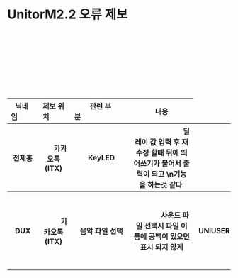 # UnitorM2.2 오류 제보
<br>
<table>
    <thead>
            <th>닉네임&nbsp;&nbsp;&nbsp;&nbsp;&nbsp;&nbsp;&nbsp;&nbsp;</th>
            <th>제보 위치&nbsp;&nbsp;&nbsp;&nbsp;&nbsp;&nbsp;&nbsp;&nbsp;</th>
            <th>관련 부분&nbsp;&nbsp;&nbsp;&nbsp;&nbsp;&nbsp;&nbsp;&nbsp;&nbsp;&nbsp;&nbsp;&nbsp;&nbsp;&nbsp;&nbsp;&nbsp;&nbsp;&nbsp;&nbsp;&nbsp;&nbsp;&nbsp;&nbsp;&nbsp;</th>
            <th>내용</th>
    </thead>
    <br><br><br>
    <tbody>
        <th>&nbsp;전제홍</th>
        <th>&nbsp;&nbsp;&nbsp;&nbsp;&nbsp;&nbsp;&nbsp;카카오톡(ITX)</th>
        <th>&nbsp;KeyLED</th>
        <th> &nbsp;&nbsp;&nbsp;&nbsp;&nbsp;&nbsp;&nbsp;&nbsp;&nbsp;&nbsp;&nbsp;&nbsp;&nbsp;&nbsp;&nbsp;&nbsp;&nbsp;&nbsp;&nbsp;&nbsp;&nbsp;&nbsp;&nbsp;&nbsp;&nbsp;&nbsp;딜레이 값 입력 후 재수정 할때 뒤에 띄어쓰기가 붙어서 출력이 되고 \n기능을 하는것 같다.</th>
    </tbody>
    <br>
    <br>
    <tbody2>
        <th>&nbsp;DUX</th>
        <th>&nbsp;&nbsp;&nbsp;&nbsp;&nbsp;&nbsp;&nbsp;&nbsp;&nbsp;&nbsp;&nbsp;카카오톡(ITX)</th>
        <th>&nbsp;음악 파일 선택</th>
        <th> &nbsp;&nbsp;&nbsp;&nbsp;&nbsp;&nbsp;&nbsp;&nbsp;&nbsp;&nbsp;&nbsp;&nbsp;&nbsp;&nbsp;사운드 파일 선택시 파일 이름에 공백이 있으면 표시 되지 않게</th>
    </tbody2>
    <br>
    <br>
    <tbody3>
        <th>&nbsp;UNIUSER</th>
        <th>&nbsp;&nbsp;&nbsp;카페-버그제보</th>
        <th>저장</th>
        <th> &nbsp;&nbsp;&nbsp;&nbsp;&nbsp;&nbsp;&nbsp;&nbsp;&nbsp;&nbsp;&nbsp;&nbsp;&nbsp;&nbsp;&nbsp;&nbsp;&nbsp;&nbsp;&nbsp;&nbsp;&nbsp;&nbsp;&nbsp;&nbsp;&nbsp;&nbsp;&nbsp;&nbsp;&nbsp;&nbsp;&nbsp;유니터로 만들고 저장하는데 튕겨서 (강제종료) Zip 파일로 보내기 눌러도 튕기네요 (10분후 재 시작시 오류 사라짐)</th>
    </tbody3>
        











